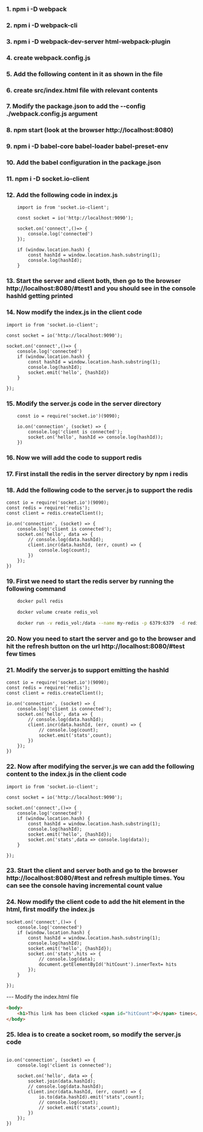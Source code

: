 ### 1. npm i -D webpack

### 2. npm i -D webpack-cli

### 3. npm i -D webpack-dev-server html-webpack-plugin

### 4. create webpack.config.js

### 5. Add the following content in it as shown in the file

### 6. create src/index.html file with relevant contents

### 7. Modify the package.json to add the --config ./webpack.config.js argument

### 8. npm start (look at the browser http://localhost:8080)

### 9. npm i -D babel-core babel-loader babel-preset-env

### 10. Add the babel configuration in the package.json

### 11. npm i -D socket.io-client

### 12. Add the following code in index.js
```
    import io from 'socket.io-client';

    const socket = io('http://localhost:9090');

    socket.on('connect',()=> {
        console.log('connected')
    });

    if (window.location.hash) {
        const hashId = window.location.hash.substring(1);
        console.log(hashId);
    }
```
### 13. Start the server and client both, then go to the browser http://localhost:8080/#test1 and you should see in the console hashId getting printed

### 14. Now modify the index.js in the client code 
```
import io from 'socket.io-client';

const socket = io('http://localhost:9090');

socket.on('connect',()=> {
    console.log('connected')
    if (window.location.hash) {
        const hashId = window.location.hash.substring(1);
        console.log(hashId);
        socket.emit('hello', {hashId})
    }
    
});
```
### 15. Modify the server.js code in the server directory
```
    const io = require('socket.io')(9090);

    io.on('connection', (socket) => {
        console.log('client is connected');
        socket.on('hello', hashId => console.log(hashId));
    })
```

### 16. Now we will add the code to support redis

### 17. First install the redis in the server directory by npm i redis

### 18. Add the following code to the server.js to support the redis 
```
const io = require('socket.io')(9090);
const redis = require('redis');
const client = redis.createClient();

io.on('connection', (socket) => {
    console.log('client is connected');
    socket.on('hello', data => {
        // console.log(data.hashId);
        client.incr(data.hashId, (err, count) => {
            console.log(count);
        })
    });
})
```

### 19. First we need to start the redis server by running the following command
```bash
    docker pull redis

    docker volume create redis_vol

    docker run -v redis_vol:/data --name my-redis -p 6379:6379  -d redis redis-server --appendonly yes
```
### 20. Now you need to start the server and go to the browser and hit the refresh button on the url http://localhost:8080/#test few times

### 21. Modify the server.js to support emitting the hashId 
```
const io = require('socket.io')(9090);
const redis = require('redis');
const client = redis.createClient();

io.on('connection', (socket) => {
    console.log('client is connected');
    socket.on('hello', data => {
        // console.log(data.hashId);
        client.incr(data.hashId, (err, count) => {
            // console.log(count);
            socket.emit('stats',count);
        })
    });
})
```

### 22. Now after modifying the server.js we can add the following content to the index.js in the client code
```
import io from 'socket.io-client';

const socket = io('http://localhost:9090');

socket.on('connect',()=> {
    console.log('connected')
    if (window.location.hash) {
        const hashId = window.location.hash.substring(1);
        console.log(hashId);
        socket.emit('hello', {hashId});
        socket.on('stats',data => console.log(data));
    }
    
});
```
### 23. Start the client and server both and go to the browser http://localhost:8080/#test and refresh multiple times. You can see the console having incremental count value

### 24. Now modify the client code to add the hit element in the html, first modify the index.js 
```
socket.on('connect',()=> {
    console.log('connected')
    if (window.location.hash) {
        const hashId = window.location.hash.substring(1);
        console.log(hashId);
        socket.emit('hello', {hashId});
        socket.on('stats',hits => {
            // console.log(data);
            document.getElementById('hitCount').innerText= hits
        });
    }
    
});

```

--- Modify the index.html file
```html
<body>
    <h1>This link has been clicked <span id="hitCount">0</span> times</h1>
</body>
```

### 25. Idea is to create a socket room, so modify the server.js code  
```

io.on('connection', (socket) => {
    console.log('client is connected');
    
    socket.on('hello', data => {
        socket.join(data.hashId);
        // console.log(data.hashId);
        client.incr(data.hashId, (err, count) => {
            io.to(data.hashId).emit('stats',count);
            // console.log(count);
            // socket.emit('stats',count);
        })
    });
})
```